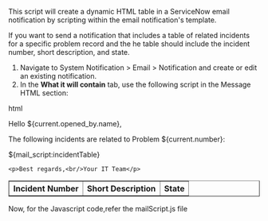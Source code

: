 This script will create a dynamic HTML table in a ServiceNow email notification by scripting within the email notification's template. 

If you want to send a notification that includes a table of related incidents for a specific problem record and the he table should include the incident number, short description, and state. 
1. Navigate to System Notification > Email > Notification and create or edit an existing notification.
2. In the **What it will contain** tab, use the following script in the Message HTML section:

html
<html>
<body>
  <p>Hello ${current.opened_by.name},</p>
  <p>The following incidents are related to Problem ${current.number}:</p>

  <table border="1" style="width:100%; border-collapse: collapse;">
    <tr>
      <th>Incident Number</th>
      <th>Short Description</th>
      <th>State</th>
    </tr>
    ${mail_script:incidentTable}

    <p>Best regards,<br/>Your IT Team</p>
  </table>
</body>
</html>

Now, for the Javascript code,refer the mailScript.js file

